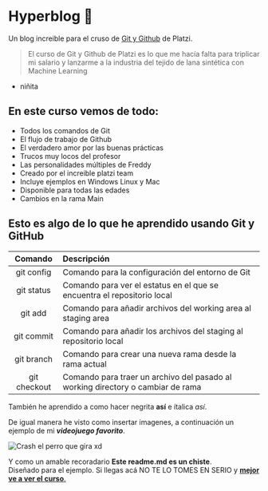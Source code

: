 # Hyperblog 💚

Un blog increible para  el cruso de [Git y Github](http://platzi.com/cursos/git-github/ "Git y Github") de Platzi.
>El curso de Git y Github de Platzi  es lo que me hacía falta para triplicar mi salario y lanzarme a la industria del tejido de lana sintética con Machine Learning
-  niñita

## En este curso vemos de todo:

* Todos los comandos de Git
* El flujo de trabajo de Github
* El verdadero amor por las buenas prácticas
* Trucos muy locos del profesor
* Las personalidades múltiples de Freddy
* Creado por el increible platzi team
* Incluye ejemplos en Windows Linux y Mac
* Disponible para todas las edades
* Cambios en la rama Main

## Esto es algo de lo que he aprendido usando Git y GitHub

| Comando | Descripción |
| :--: | :-- |
| git config | Comando para la configuración del entorno de Git |
| git status | Comando para ver el estatus en el que se encuentra el repositorio local|
| git add | Comando para añadir archivos del working area al staging area |
| git commit | Comando para añadir los archivos del staging al repositorio local |
| git branch | Comando para crear una nueva rama desde la rama actual |
| git checkout | Comando para traer un archivo del pasado al working directory o cambiar de rama | 

También he aprendido a como hacer negrita __así__ e ítalica *así*.

De igual manera he visto como insertar imagenes, a continuación un ejemplo de mi ***videojuego favorito***.

![Crash el perro que gira xd](https://www.crashbandicoot.com/content/dam/atvi/Crash/crash-touchui/lava/meta-images/rumble-meta-img.jpg)

Y como un amable recoradario **Este readme.md es un chiste**.  
Diseñado para el ejemplo. Si llegas acá NO TE LO TOMES EN SERIO y [**mejor ve a ver el curso**.](http://platzi.com/cursos/git-github/ "mejor ve a ver el curso.")